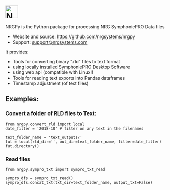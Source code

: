 # <img alt="NRGPy" src="https://www.nrgsystems.com/mysite/images/logo.png?v=3" height="40">

NRGPy is the Python package for processing NRG SymphoniePRO Data files

- Website and source: https://github.com/nrgsystems/nrgpy
- Support: support@nrgsystems.com

It provides:

- Tools for converting binary ".rld" files to text format
 - using locally installed SymphoniePRO Desktop Software
 - using web api (compatible with Linux!)
- Tools for reading text exports into Pandas dataframes
- Timestamp adjustment (of text files)

## Examples:

### Convert a folder of RLD files to Text:
    from nrgpy.convert_rld import local
    date_filter = '2018-10' # filter on any text in the filenames

    text_folder_name = 'text_outputs/'
    fut = local(rld_dir='', out_dir=text_folder_name, filter=date_filter)
    fut.directory()


### Read files
    from nrgpy.sympro_txt import sympro_txt_read

    sympro_dfs = sympro_txt_read()
    sympro_dfs.concat_txt(txt_dir=text_folder_name, output_txt=False)
